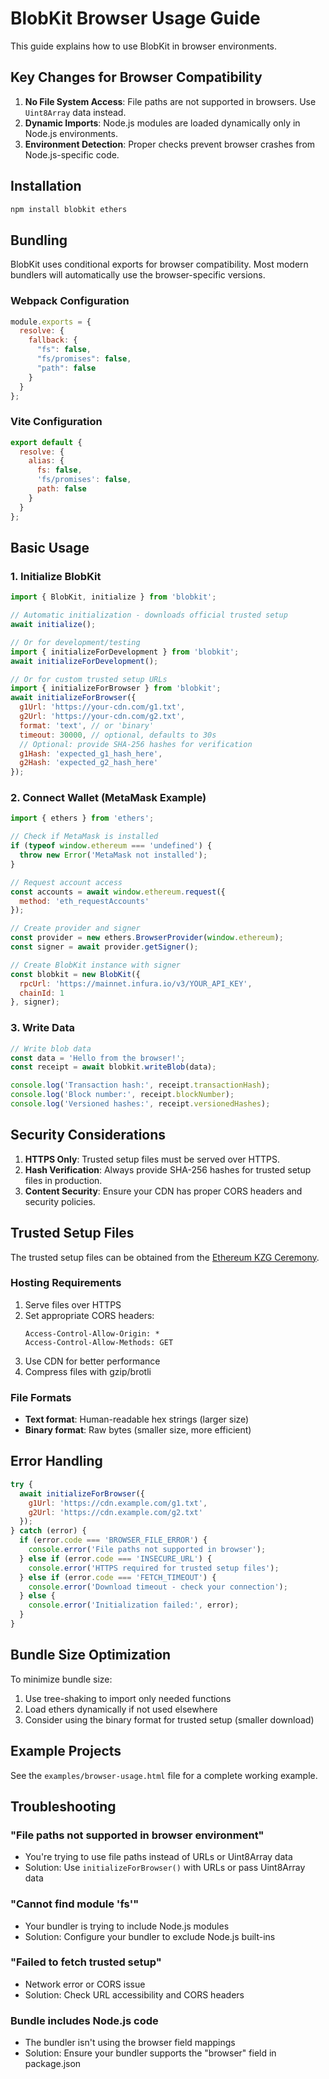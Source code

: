 # BlobKit Browser Usage Guide

This guide explains how to use BlobKit in browser environments.

## Key Changes for Browser Compatibility

1. **No File System Access**: File paths are not supported in browsers. Use `Uint8Array` data instead.
2. **Dynamic Imports**: Node.js modules are loaded dynamically only in Node.js environments.
3. **Environment Detection**: Proper checks prevent browser crashes from Node.js-specific code.

## Installation

```bash
npm install blobkit ethers
```

## Bundling

BlobKit uses conditional exports for browser compatibility. Most modern bundlers will automatically use the browser-specific versions.

### Webpack Configuration

```javascript
module.exports = {
  resolve: {
    fallback: {
      "fs": false,
      "fs/promises": false,
      "path": false
    }
  }
};
```

### Vite Configuration

```javascript
export default {
  resolve: {
    alias: {
      fs: false,
      'fs/promises': false,
      path: false
    }
  }
};
```

## Basic Usage

### 1. Initialize BlobKit

```javascript
import { BlobKit, initialize } from 'blobkit';

// Automatic initialization - downloads official trusted setup
await initialize();

// Or for development/testing
import { initializeForDevelopment } from 'blobkit';
await initializeForDevelopment();

// Or for custom trusted setup URLs
import { initializeForBrowser } from 'blobkit';
await initializeForBrowser({
  g1Url: 'https://your-cdn.com/g1.txt',
  g2Url: 'https://your-cdn.com/g2.txt',
  format: 'text', // or 'binary'
  timeout: 30000, // optional, defaults to 30s
  // Optional: provide SHA-256 hashes for verification
  g1Hash: 'expected_g1_hash_here',
  g2Hash: 'expected_g2_hash_here'
});
```

### 2. Connect Wallet (MetaMask Example)

```javascript
import { ethers } from 'ethers';

// Check if MetaMask is installed
if (typeof window.ethereum === 'undefined') {
  throw new Error('MetaMask not installed');
}

// Request account access
const accounts = await window.ethereum.request({ 
  method: 'eth_requestAccounts' 
});

// Create provider and signer
const provider = new ethers.BrowserProvider(window.ethereum);
const signer = await provider.getSigner();

// Create BlobKit instance with signer
const blobkit = new BlobKit({
  rpcUrl: 'https://mainnet.infura.io/v3/YOUR_API_KEY',
  chainId: 1
}, signer);
```

### 3. Write Data

```javascript
// Write blob data
const data = 'Hello from the browser!';
const receipt = await blobkit.writeBlob(data);

console.log('Transaction hash:', receipt.transactionHash);
console.log('Block number:', receipt.blockNumber);
console.log('Versioned hashes:', receipt.versionedHashes);
```

## Security Considerations

1. **HTTPS Only**: Trusted setup files must be served over HTTPS.
2. **Hash Verification**: Always provide SHA-256 hashes for trusted setup files in production.
3. **Content Security**: Ensure your CDN has proper CORS headers and security policies.

## Trusted Setup Files

The trusted setup files can be obtained from the [Ethereum KZG Ceremony](https://github.com/ethereum/kzg-ceremony-sequencer).

### Hosting Requirements

1. Serve files over HTTPS
2. Set appropriate CORS headers:
   ```
   Access-Control-Allow-Origin: *
   Access-Control-Allow-Methods: GET
   ```
3. Use CDN for better performance
4. Compress files with gzip/brotli

### File Formats

- **Text format**: Human-readable hex strings (larger size)
- **Binary format**: Raw bytes (smaller size, more efficient)

## Error Handling

```javascript
try {
  await initializeForBrowser({
    g1Url: 'https://cdn.example.com/g1.txt',
    g2Url: 'https://cdn.example.com/g2.txt'
  });
} catch (error) {
  if (error.code === 'BROWSER_FILE_ERROR') {
    console.error('File paths not supported in browser');
  } else if (error.code === 'INSECURE_URL') {
    console.error('HTTPS required for trusted setup files');
  } else if (error.code === 'FETCH_TIMEOUT') {
    console.error('Download timeout - check your connection');
  } else {
    console.error('Initialization failed:', error);
  }
}
```

## Bundle Size Optimization

To minimize bundle size:

1. Use tree-shaking to import only needed functions
2. Load ethers dynamically if not used elsewhere
3. Consider using the binary format for trusted setup (smaller download)

## Example Projects

See the `examples/browser-usage.html` file for a complete working example.

## Troubleshooting

### "File paths not supported in browser environment"
- You're trying to use file paths instead of URLs or Uint8Array data
- Solution: Use `initializeForBrowser()` with URLs or pass Uint8Array data

### "Cannot find module 'fs'"
- Your bundler is trying to include Node.js modules
- Solution: Configure your bundler to exclude Node.js built-ins

### "Failed to fetch trusted setup"
- Network error or CORS issue
- Solution: Check URL accessibility and CORS headers

### Bundle includes Node.js code
- The bundler isn't using the browser field mappings
- Solution: Ensure your bundler supports the "browser" field in package.json